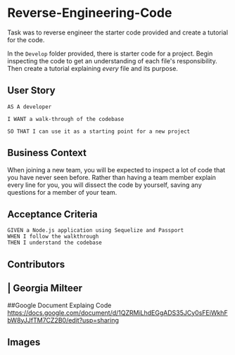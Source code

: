 # Reverse-Engineering-Code

Task was to reverse engineer the starter code provided and create a tutorial for the code.

In the `Develop` folder provided, there is starter code for a project. Begin inspecting the code to get an understanding of each file's responsibility. Then create a tutorial explaining *every* file and its purpose. 
## User Story

```
AS A developer

I WANT a walk-through of the codebase

SO THAT I can use it as a starting point for a new project
```

## Business Context

When joining a new team, you will be expected to inspect a lot of code that you have never seen before. Rather than having a team member explain every line for you, you will dissect the code by yourself, saving any questions for a member of your team.

## Acceptance Criteria

```
GIVEN a Node.js application using Sequelize and Passport
WHEN I follow the walkthrough
THEN I understand the codebase
```

## Contributors

| Georgia Milteer
------------ 
##Google Document Explaing Code
https://docs.google.com/document/d/1QZRMiLhdEGgADS35JCy0sFEiWkhFbW8yJJfTM7CZ2B0/edit?usp=sharing

## Images

